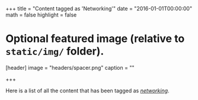 +++
title = "Content tagged as 'Networking'"
date = "2016-01-01T00:00:00"
math = false
highlight = false

# Optional featured image (relative to `static/img/` folder).
[header]
image = "headers/spacer.png"
caption = ""

+++

Here is a list of all the content that has been tagged as *[networking](https://f1.holisticinfosecforwebdevelopers.com/chap04.html#network)*.
